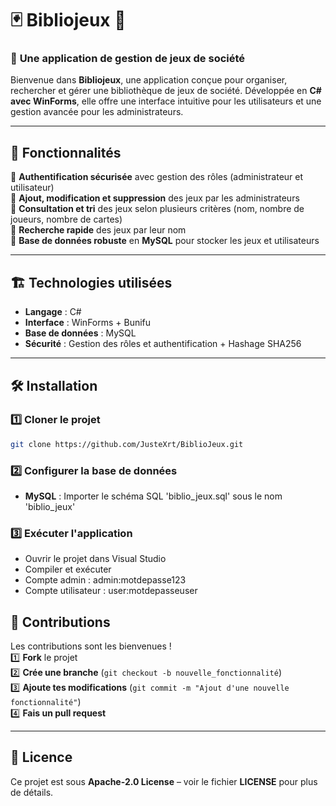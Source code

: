 # 🃏 Bibliojeux 🎲  

### 📌 **Une application de gestion de jeux de société**  

Bienvenue dans **Bibliojeux**, une application conçue pour organiser, rechercher et gérer une bibliothèque de jeux de société. Développée en **C# avec WinForms**, elle offre une interface intuitive pour les utilisateurs et une gestion avancée pour les administrateurs.  

---

## 🚀 **Fonctionnalités**  
🔹 **Authentification sécurisée** avec gestion des rôles (administrateur et utilisateur)  
🔹 **Ajout, modification et suppression** des jeux par les administrateurs  
🔹 **Consultation et tri** des jeux selon plusieurs critères (nom, nombre de joueurs, nombre de cartes)  
🔹 **Recherche rapide** des jeux par leur nom  
🔹 **Base de données robuste** en **MySQL** pour stocker les jeux et utilisateurs  

---

## 🏗 **Technologies utilisées**  
- **Langage** : C#  
- **Interface** : WinForms + Bunifu  
- **Base de données** :  MySQL  
- **Sécurité** : Gestion des rôles et authentification  + Hashage SHA256

---

## 🛠 **Installation**  

### 1️⃣ **Cloner le projet**  
```bash
git clone https://github.com/JusteXrt/BiblioJeux.git
```
  
### 2️⃣ **Configurer la base de données**  
- **MySQL** : Importer le schéma SQL 'biblio_jeux.sql' sous le nom 'biblio_jeux'  

### 3️⃣ **Exécuter l'application**  
- Ouvrir le projet dans Visual Studio  
- Compiler et exécuter  
- Compte admin : admin:motdepasse123
- Compte utilisateur : user:motdepasseuser



## 🤝 **Contributions**  
Les contributions sont les bienvenues !  
1️⃣ **Fork** le projet  
2️⃣ **Crée une branche** (`git checkout -b nouvelle_fonctionnalité`)  
3️⃣ **Ajoute tes modifications** (`git commit -m "Ajout d'une nouvelle fonctionnalité"`)  
4️⃣ **Fais un pull request**  

---

## 📜 **Licence**  
Ce projet est sous **Apache-2.0 License** – voir le fichier **LICENSE** pour plus de détails.  
